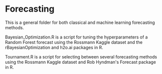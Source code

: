 # Forecasting

This is a general folder for both classical and machine learning forecasting methods.

Bayesian_Optimization.R is a script for tuning the hyperparameters of a Random Forest forecast using the Rossmann Kaggle dataset and the rBayesianOptimization and h2o.ai packages in R.

Tournament.R is a script for selecting between several forecasting methods using the Rossmann Kaggle dataset and Rob Hyndman's Forecast package in R.
